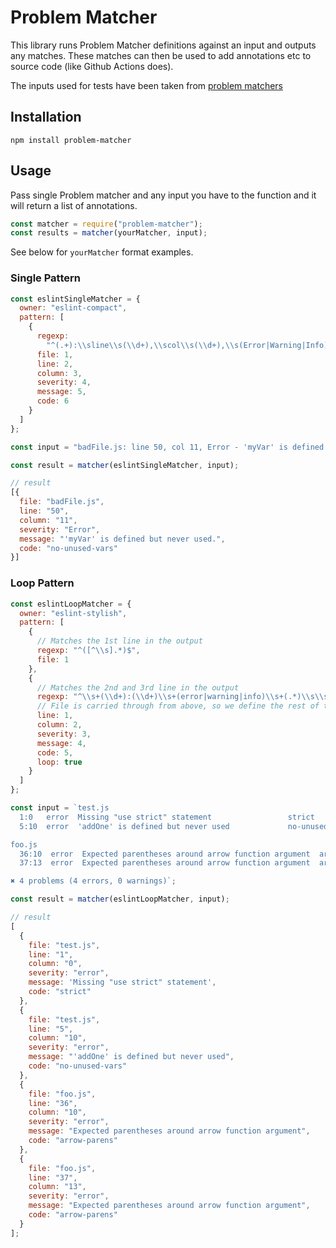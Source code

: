 # Problem Matcher

This library runs Problem Matcher definitions against an input and outputs any matches. These matches can then be used to add annotations etc to source code (like Github Actions does).

The inputs used for tests have been taken from [problem matchers](https://github.com/actions/toolkit/blob/master/docs/problem-matchers.md)

## Installation

```
npm install problem-matcher
```

## Usage

Pass single Problem matcher and any input you have to the function and it will return a list of annotations.

```javascript
const matcher = require("problem-matcher");
const results = matcher(yourMatcher, input);
```

See below for `yourMatcher` format examples.

### Single Pattern

```javascript
const eslintSingleMatcher = {
  owner: "eslint-compact",
  pattern: [
    {
      regexp:
        "^(.+):\\sline\\s(\\d+),\\scol\\s(\\d+),\\s(Error|Warning|Info)\\s-\\s(.+)\\s\\((.+)\\)$",
      file: 1,
      line: 2,
      column: 3,
      severity: 4,
      message: 5,
      code: 6
    }
  ]
};

const input = "badFile.js: line 50, col 11, Error - 'myVar' is defined but never used. (no-unused-vars)";

const result = matcher(eslintSingleMatcher, input);

// result
[{
  file: "badFile.js",
  line: "50",
  column: "11",
  severity: "Error",
  message: "'myVar' is defined but never used.",
  code: "no-unused-vars"
}]
```

### Loop Pattern

```javascript
const eslintLoopMatcher = {
  owner: "eslint-stylish",
  pattern: [
    {
      // Matches the 1st line in the output
      regexp: "^([^\\s].*)$",
      file: 1
    },
    {
      // Matches the 2nd and 3rd line in the output
      regexp: "^\\s+(\\d+):(\\d+)\\s+(error|warning|info)\\s+(.*)\\s\\s+(.*)$",
      // File is carried through from above, so we define the rest of the groups
      line: 1,
      column: 2,
      severity: 3,
      message: 4,
      code: 5,
      loop: true
    }
  ]
};

const input = `test.js
  1:0   error  Missing "use strict" statement                 strict
  5:10  error  'addOne' is defined but never used             no-unused-vars

foo.js
  36:10  error  Expected parentheses around arrow function argument  arrow-parens
  37:13  error  Expected parentheses around arrow function argument  arrow-parens

✖ 4 problems (4 errors, 0 warnings)`;

const result = matcher(eslintLoopMatcher, input);

// result
[
  {
    file: "test.js",
    line: "1",
    column: "0",
    severity: "error",
    message: 'Missing "use strict" statement',
    code: "strict"
  },
  {
    file: "test.js",
    line: "5",
    column: "10",
    severity: "error",
    message: "'addOne' is defined but never used",
    code: "no-unused-vars"
  },
  {
    file: "foo.js",
    line: "36",
    column: "10",
    severity: "error",
    message: "Expected parentheses around arrow function argument",
    code: "arrow-parens"
  },
  {
    file: "foo.js",
    line: "37",
    column: "13",
    severity: "error",
    message: "Expected parentheses around arrow function argument",
    code: "arrow-parens"
  }
];
```
